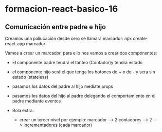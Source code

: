 # formacion-react-basico-16


## Comunicación entre padre e hijo

Creamos una paliucación desde cero se llamara marcador:
npx create-react-app marcador

Vamos a crear un marcador, para ello nos vamos a crear dos componentes:
* El componente padre tendrá el tanteo (Contador)y tendrá estado
* el componente hijo será el que tenga los botones de + o de - y sera sin estado (stateless) 
* pasamos los datos del padre al hijo mediate props
* pasamos los datos del hijo al padre delegando el comportamiento en el padre mediante eventos

* Bola extra:
    * crear un tercer nivel por ejemplo: marcador --> 2 contadores --> 2 --> incrementadores (cada marcador)
    



